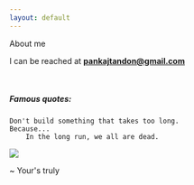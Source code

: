 ```yaml
---
layout: default
---
```

<div class="well">
    About me
</div>

I can be reached at **pankajtandon@gmail.com**

<p>&nbsp;</p>

##### Famous quotes:

 
```
Don't build something that takes too long.
Because...
    In the long run, we all are dead.
```

<p align="left">
  <img src="{{ site.baseurl}}/images/bow.gif"/>
</p>
~ Your's truly 